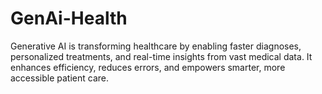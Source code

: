 # GenAi-Health
Generative AI is transforming healthcare by enabling faster diagnoses, personalized treatments, and real-time insights from vast medical data. It enhances efficiency, reduces errors, and empowers smarter, more accessible patient care.
